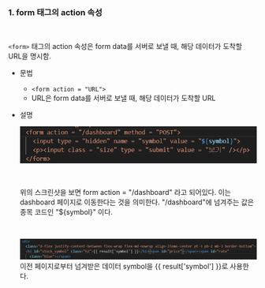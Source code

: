
### 1. form 태그의 action 속성

<br>

  `<form>` 태그의 action 속성은 form data를 서버로 보낼 때, 해당 데이터가 도착할 URL을 명시함.
  
* 문법
  <br>
  
  - `<form action = "URL">`
  - URL은 form data를 서버로 보낼 때, 해당 데이터가 도착할 URL

* 설명
  <br>
  
  ![screenshot1](/설명/이미지/0803-1.PNG)
  
  <br>
  
  위의 스크린샷을 보면 form action = "/dashboard" 라고 되어있다. 이는 
  dashboard 페이지로 이동한다는 것을 의미한다. 
  "/dashboard"에 넘겨주는 값은 종목 코드인 "${symbol}" 이다.
  
  <br>
  
  ![screenshot2](/설명/이미지/0803-2.PNG)
  <br>
  이전 페이지로부터 넘겨받은 데이터 symbol을 {{ result['symbol'] }}로 사용한다.
